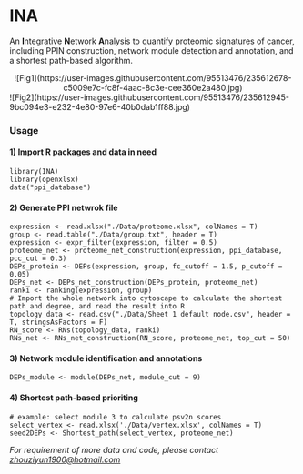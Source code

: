 # INA

An **I**ntegrative **N**etwork **A**nalysis to quantify proteomic signatures of cancer, including  PPIN construction, network module detection and annotation, and a shortest path-based algorithm.
<div align=center>
![Fig1](https://user-images.githubusercontent.com/95513476/235612678-c5009e7c-fc8f-4aac-8c3e-cee360e2a480.jpg)
</div>
![Fig2](https://user-images.githubusercontent.com/95513476/235612945-9bc094e3-e232-4e80-97e6-40b0dab1ff88.jpg)


### Usage
 #### 1) Import R packages and data in need
  ```
library(INA)
library(openxlsx)
data("ppi_database")
  ```
 
 #### 2) Generate PPI netwrok file
  ```
expression <- read.xlsx("./Data/proteome.xlsx", colNames = T)
group <- read.table("./Data/group.txt", header = T)
expression <- expr_filter(expression, filter = 0.5)
proteome_net <- proteome_net_construction(expression, ppi_database, pcc_cut = 0.3)
DEPs_protein <- DEPs(expression, group, fc_cutoff = 1.5, p_cutoff = 0.05)
DEPs_net <- DEPs_net_construction(DEPs_protein, proteome_net)
ranki <- ranking(expression, group)
# Import the whole network into cytoscape to calculate the shortest path and degree, and read the result into R
topology_data <- read.csv("./Data/Sheet 1 default node.csv", header = T, stringsAsFactors = F)
RN_score <- RNs(topology_data, ranki)
RNs_net <- RNs_net_construction(RN_score, proteome_net, top_cut = 50)
  ```
  
 #### 3) Network module identification and annotations
  ```
DEPs_module <- module(DEPs_net, module_cut = 9)
  ```
 
 #### 4) Shortest path-based prioriting
  ```
# example: select module 3 to calculate psv2n scores
select_vertex <- read.xlsx('./Data/vertex.xlsx', colNames = T)
seed2DEPs <- Shortest_path(select_vertex, proteome_net)
  ```
  
 *For requirement of more data and code, please contact zhouziyun1900@hotmail.com*  
